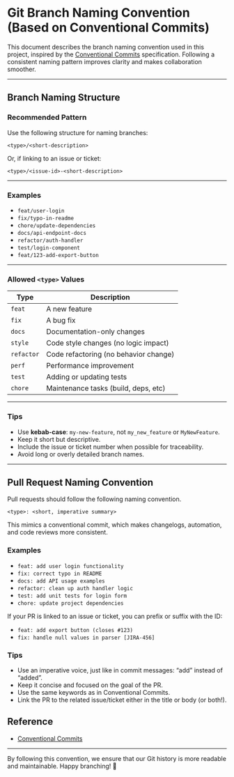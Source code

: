 # Git Branch Naming Convention (Based on Conventional Commits)

This document describes the branch naming convention used in this project, inspired by the
[Conventional Commits](https://www.conventionalcommits.org/) specification.
Following a consistent naming pattern improves clarity and makes collaboration smoother.

---

## Branch Naming Structure

### Recommended Pattern

Use the following structure for naming branches:

```
<type>/<short-description>
```

Or, if linking to an issue or ticket:

```
<type>/<issue-id>-<short-description>
```


---

### Examples

- `feat/user-login`
- `fix/typo-in-readme`
- `chore/update-dependencies`
- `docs/api-endpoint-docs`
- `refactor/auth-handler`
- `test/login-component`
- `feat/123-add-export-button`

---

### Allowed `<type>` Values

| Type       | Description                          |
|------------|--------------------------------------|
| `feat`     | A new feature                        |
| `fix`      | A bug fix                            |
| `docs`     | Documentation-only changes           |
| `style`    | Code style changes (no logic impact) |
| `refactor` | Code refactoring (no behavior change)|
| `perf`     | Performance improvement              |
| `test`     | Adding or updating tests             |
| `chore`    | Maintenance tasks (build, deps, etc) |

---

### Tips

- Use **kebab-case**: `my-new-feature`, not `my_new_feature` or `MyNewFeature`.
- Keep it short but descriptive.
- Include the issue or ticket number when possible for traceability.
- Avoid long or overly detailed branch names.

---

## Pull Request Naming Convention

Pull requests should follow the following naming convention.

```
<type>: <short, imperative summary>
```
This mimics a conventional commit, which makes changelogs, automation, and code reviews more consistent.

### Examples

- `feat: add user login functionality`
- `fix: correct typo in README`
- `docs: add API usage examples`
- `refactor: clean up auth handler logic`
- `test: add unit tests for login form`
- `chore: update project dependencies`

If your PR is linked to an issue or ticket, you can prefix or suffix with the ID:
- `feat: add export button (closes #123)`
- `fix: handle null values in parser [JIRA-456]`

### Tips
- Use an imperative voice, just like in commit messages: “add” instead of “added”.
- Keep it concise and focused on the goal of the PR.
- Use the same <type> keywords as in Conventional Commits.
- Link the PR to the related issue/ticket either in the title or body (or both!).


## Reference

- [Conventional Commits](https://www.conventionalcommits.org/)

---

By following this convention, we ensure that our Git history is more readable and maintainable. Happy branching! 🌱
